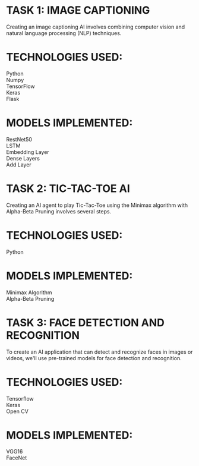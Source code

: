 # TASK 1: IMAGE CAPTIONING
Creating an image captioning AI involves combining computer vision and natural language processing (NLP) techniques.
<br>
# TECHNOLOGIES USED:
Python
<br>
Numpy
<br>
TensorFlow
<br>
Keras
<br>
Flask
<br>
# MODELS IMPLEMENTED:
RestNet50
<br>
LSTM
<br>
Embedding Layer
<br>
Dense Layers
<br>
Add Layer
# TASK 2: TIC-TAC-TOE AI
Creating an AI agent to play Tic-Tac-Toe using the Minimax algorithm with Alpha-Beta Pruning involves several steps.
<br>
# TECHNOLOGIES USED:
Python
<br>
# MODELS IMPLEMENTED:
Minimax Algorithm
<br>
Alpha-Beta Pruning
# TASK 3: FACE DETECTION AND RECOGNITION
To create an AI application that can detect and recognize faces in images or videos, we'll use pre-trained models for face detection and recognition. 
<br>
# TECHNOLOGIES USED:
Tensorflow
<br>
Keras
<br>
Open CV
<br>
# MODELS IMPLEMENTED:
VGG16
<br>
FaceNet
